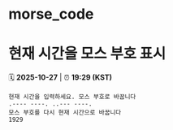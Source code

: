 # morse_code
# 현재 시간을 모스 부호 표시
<!-- MORSE_TIME_START -->
🗓️ **2025-10-27** | ⏰ **19:29 (KST)**

```
현재 시간을 입력하세요. 모스 부호로 바꿉니다
.---- ----. ..--- ----.
모스 부호를 다시 현재 시간으로 바꿉니다
1929
```
<!-- MORSE_TIME_END -->
